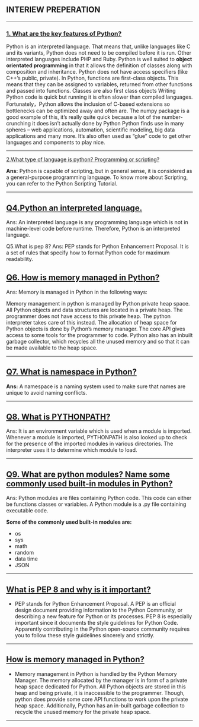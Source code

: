 ## INTERIEW PREPERATION


---------------------------------------

### [1. What are the key features of Python?]()


Python is an interpreted language. That means that, unlike languages like C and its variants, Python does not need to be compiled before it is run. Other interpreted languages include PHP and Ruby.
Python is well suited to **object orientated programming** in that it allows the definition of classes along with composition and inheritance. Python does not have access specifiers (like C++’s public, private).
In Python, functions are first-class objects. This means that they can be assigned to variables, returned from other functions and passed into functions. Classes are also first class objects
Writing Python code is quick but running it is often slower than compiled languages. Fortunately，Python allows the inclusion of C-based extensions so bottlenecks can be optimized away and often are. The numpy package is a good example of this, it’s really quite quick because a lot of the number-crunching it does isn’t actually done by Python
Python finds use in many spheres – web applications, automation, scientific modeling, big data applications and many more. It’s also often used as “glue” code to get other languages and components to play nice.



----------------------------------

[2.What type of language is python? Programming or scripting?]()


**Ans:** Python is capable of scripting, but in general sense, it is considered as a general-purpose programming language. To know more about Scripting, you can refer to the Python Scripting Tutorial.


-------------------

## [Q4.Python an interpreted language.]()

Ans: An interpreted language is any programming language which is not in machine-level code before runtime. Therefore, Python is an interpreted language.

Q5.What is pep 8?
Ans: PEP stands for Python Enhancement Proposal. It is a set of rules that specify how to format Python code for maximum readability.

## [Q6. How is memory managed in Python?]()
Ans: Memory is managed in Python in the following ways:

Memory management in python is managed by Python private heap space. All Python objects and data structures are located in a private heap.
The programmer does not have access to this private heap. The python interpreter takes care of this instead.
The allocation of heap space for Python objects is done by Python’s memory manager. The core API gives access to some tools for the programmer to code.
Python also has an inbuilt garbage collector, which recycles all the unused memory and so that it can be made available to the heap space.


-------------------------------

## [Q7. What is namespace in Python?]()

**Ans:** A namespace is a naming system used to make sure that names are unique to avoid naming conflicts.

----------------------

## [Q8. What is PYTHONPATH?]()

Ans: It is an environment variable which is used when a module is imported. Whenever a module is imported, PYTHONPATH is also looked up to check for the presence of the imported modules in various directories. The interpreter uses it to determine which module to load.

---------------

## [Q9. What are python modules? Name some commonly used built-in modules in Python?]()

Ans: Python modules are files containing Python code. This code can either be functions classes or variables. A Python module is a .py file containing executable code.

**Some of the commonly used built-in modules are:**

- os
- sys
- math
- random
- data time
- JSON

---------------

##  [What is PEP 8 and why is it important?]()

- PEP stands for Python Enhancement Proposal. A PEP is an official design document providing information to the Python Community, or describing a new feature for Python or its processes. PEP 8 is especially important since it documents the style guidelines for Python Code. Apparently contributing in the Python open-source community requires you to follow these style guidelines sincerely and strictly.

----------------------

##  [How is memory managed in Python?]()

- Memory management in Python is handled by the Python Memory Manager. The memory allocated by the manager is in form of a private heap space dedicated for Python. All Python objects are stored in this heap and being private, it is inaccessible to the programmer. Though, python does provide some core API functions to work upon the private heap space.
Additionally, Python has an in-built garbage collection to recycle the unused memory for the private heap space.

---------------------







